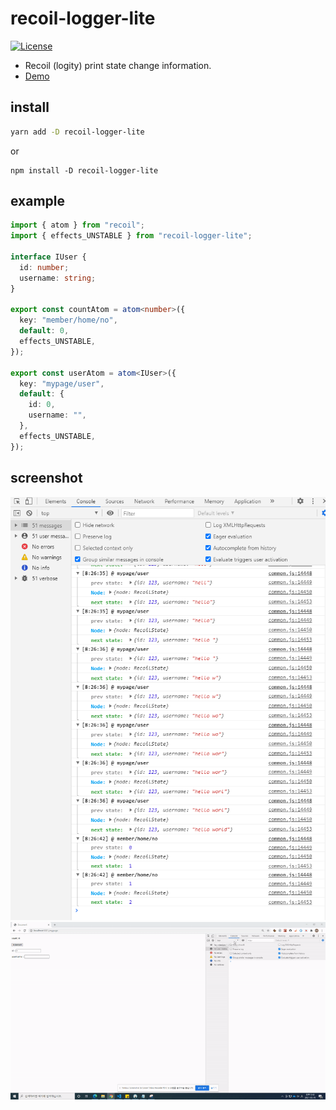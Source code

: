 # recoil-logger-lite
[![License](https://img.shields.io/badge/license-MIT-blue.svg)](https://github.com/rhkdgns95/recoil-logger-lite/blob/master/LICENSE)
- Recoil (logity) print state change information.
- [Demo](https://codesandbox.io/s/recoil-logger-lite-example-forked-vkuty)


## install
```bash
yarn add -D recoil-logger-lite
```
or
```
npm install -D recoil-logger-lite
```

## example
```ts
import { atom } from "recoil";
import { effects_UNSTABLE } from "recoil-logger-lite";

interface IUser {
  id: number;
  username: string;
}

export const countAtom = atom<number>({
  key: "member/home/no",
  default: 0,
  effects_UNSTABLE,
});

export const userAtom = atom<IUser>({
  key: "mypage/user",
  default: {
    id: 0,
    username: "",
  },
  effects_UNSTABLE,
});

```

## screenshot
![capture1](./capture1.PNG)
![exam](./screenshot.gif)
